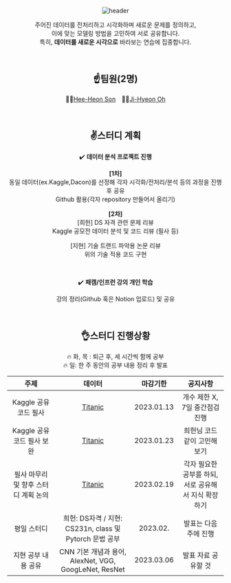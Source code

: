 <div align=center>

![header](https://capsule-render.vercel.app/api?type=soft&color=134f2c&height=100&section=header&text=DS%20Study&fontSize=50&fontColor=ffffff)


주어진 데이터를 전처리하고 시각화하며 새로운 문제를 정의하고,  
이에 맞는 모델링 방법을 고민하여 서로 공유합니다.  
특히, __데이터를 새로운 시각으로__ 바라보는 연습에 집중합니다.

<br/>

## ☝️팀원(2명)
👨‍💻[Hee-Heon Son](https://github.com/SonHeeHeon/) 👩‍💻[Ji-Hyeon Oh](https://github.com/Ji-hyeon-Oh/)   

<br/>

## ✌️스터디 계획
✔️ __데이터 분석 프로젝트 진행__  

__[1차]__  
동일 데이터(ex.Kaggle,Dacon)를 선정해 각자 시각화/전처리/분석 등의 과정을 진행 후 공유  
Github 활용(각자 repository 만들어서 올리기)

__[2차]__  
[희헌]
DS 자격 관련 문제 리뷰  
Kaggle 공모전 데이터 분석 및 코드 리뷰 (필사 등)

[지현]
기술 트랜드 파악용 논문 리뷰  
위의 기술 적용 코드 구현

<br/>  

✔️ __패캠/인프런 강의 개인 학습__  

강의 정리(Github 혹은 Notion 업로드) 및 공유

<br/>

## 👌스터디 진행상황
🔥 화, 목 : 퇴근 후, 세 시간씩 함께 공부  
🔥 일: 한 주 동안의 공부 내용 정리 후 발표

|주제|데이터|마감기한|공지사항|
|:---:|:---:|:---:|:---:|
|Kaggle 공유 코드 필사|[Titanic](https://www.kaggle.com/competitions/titanic/)|2023.01.13|개수 제한 X, 7일 중간점검 진행|
|Kaggle 공유 코드 필사 보완|[Titanic](https://www.kaggle.com/competitions/titanic/)|2023.01.23|희헌님 코드 같이 고민해보기|
|필사 마무리 및 향후 스터디 계획 논의|[Titanic](https://www.kaggle.com/competitions/titanic/)|2023.02.19|각자 필요한 공부를 하되, 서로 공유해서 지식 확장하기|
|평일 스터디|희헌: DS자격 / 지현: CS231n, class 및 Pytorch 문법 공부|2023.02.|발표는 다음 주에 진행|
|지현 공부 내용 공유|CNN 기본 개념과 용어, AlexNet, VGG, GoogLeNet, ResNet|2023.03.06|발표 자료 공유할 것|


</div>
